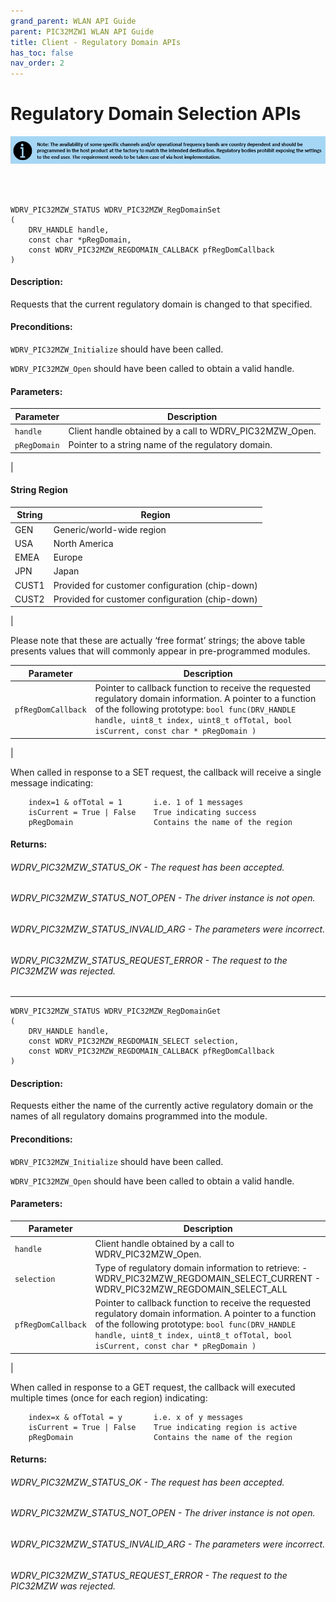 ```yaml
---
grand_parent: WLAN API Guide
parent: PIC32MZW1 WLAN API Guide
title: Client - Regulatory Domain APIs
has_toc: false
nav_order: 2
---
```


# Regulatory Domain Selection APIs

![note](images/Regulatory_Note_DS.png)

<br />
<br />

```
WDRV_PIC32MZW_STATUS WDRV_PIC32MZW_RegDomainSet
(
	DRV_HANDLE handle,
	const char *pRegDomain, 
	const WDRV_PIC32MZW_REGDOMAIN_CALLBACK pfRegDomCallback
)
```

#### Description:

Requests that the current regulatory domain is changed to that specified.

#### Preconditions:

```WDRV_PIC32MZW_Initialize``` should have been called.

```WDRV_PIC32MZW_Open``` should have been called to obtain a valid handle.

#### Parameters:

|	Parameter			 | 						Description								|
|-------------------------|--------------------------------------------------------------|
|```handle```		|	Client handle obtained by a call to WDRV_PIC32MZW_Open.|
|```pRegDomain```	|	Pointer to a string name of the regulatory domain.|
|

#### String	Region

| String  | Region |
|---------|--------------|
|GEN	|	Generic/world-wide region|
|USA	| 	North America|
|EMEA	|	Europe|
|JPN	|	Japan|
|CUST1	|	Provided for customer configuration (chip-down)|
|CUST2	|	Provided for customer configuration (chip-down)|
|

Please note that these are actually ‘free format’ strings; the above table presents values that will commonly appear in pre-programmed modules.


|	Parameter			 | 						Description								|
|-------------------------|--------------------------------------------------------------|
| ```pfRegDomCallback```	|	Pointer to callback function to receive the requested regulatory domain information. A pointer to a function of the following prototype: ```bool func(DRV_HANDLE handle, uint8_t index, uint8_t ofTotal, bool isCurrent, const char * pRegDomain )```|
|

When called in response to a SET request, the callback will receive a single message indicating:

```
	index=1 & ofTotal = 1		i.e. 1 of 1 messages
	isCurrent = True | False	True indicating success
	pRegDomain					Contains the name of the region
```

#### Returns:

###### WDRV_PIC32MZW_STATUS_OK			- The request has been accepted.
###### WDRV_PIC32MZW_STATUS_NOT_OPEN		- The driver instance is not open.
###### WDRV_PIC32MZW_STATUS_INVALID_ARG		- The parameters were incorrect.
###### WDRV_PIC32MZW_STATUS_REQUEST_ERROR	- The request to the PIC32MZW was rejected.


---------------------------------------------------------------------------------------------------------------------------------------------------------------------------------------


```
WDRV_PIC32MZW_STATUS WDRV_PIC32MZW_RegDomainGet
(
	DRV_HANDLE handle,
	const WDRV_PIC32MZW_REGDOMAIN_SELECT selection,
	const WDRV_PIC32MZW_REGDOMAIN_CALLBACK pfRegDomCallback
)
```

#### Description:

Requests either the name of the currently active regulatory domain or the names of all regulatory domains programmed into the module.

#### Preconditions:

```WDRV_PIC32MZW_Initialize``` should have been called.

```WDRV_PIC32MZW_Open``` should have been called to obtain a valid handle.

#### Parameters:

|	Parameter			 | 						Description								|
-------------------------|--------------------------------------------------------------|
|```handle```		|	Client handle obtained by a call to WDRV_PIC32MZW_Open.|
|```selection```	|	Type of regulatory domain information to retrieve: - WDRV_PIC32MZW_REGDOMAIN_SELECT_CURRENT - WDRV_PIC32MZW_REGDOMAIN_SELECT_ALL |
| ```pfRegDomCallback```	|	Pointer to callback function to receive the requested regulatory domain information. A pointer to a function of the following prototype: ```bool func(DRV_HANDLE handle, uint8_t index, uint8_t ofTotal, bool isCurrent, const char * pRegDomain )```|
|


When called in response to a GET request, the callback will executed multiple times (once for each region) indicating:

```
	index=x & ofTotal = y		i.e. x of y messages
	isCurrent = True | False	True indicating region is active
	pRegDomain					Contains the name of the region
```

#### Returns:
###### WDRV_PIC32MZW_STATUS_OK		- The request has been accepted.
###### WDRV_PIC32MZW_STATUS_NOT_OPEN	- The driver instance is not open.
###### WDRV_PIC32MZW_STATUS_INVALID_ARG	- The parameters were incorrect.
###### WDRV_PIC32MZW_STATUS_REQUEST_ERROR	- The request to the PIC32MZW was rejected.

